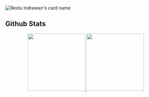 ![Restu Indrawan's card name](https://cardivo.vercel.app/api?name=Restu%20Indrawan&image=https://avatars.githubusercontent.com/u/57904667&description=20%20Y.O.%20Software%20Engineering%20Student,%20Mobile%20App%20Developer&backgroundColor=%23ecf0f1&instagram=ip.restu&github=restuindrawan&twitter=restu_indrawan&pattern=fourPointStars&colorPattern=%23eaeaea&)

<!--## 👋 Hey There, I'm Restu
20 Y.O. Software Engineering Student at Institut Teknologi Telkom Purwokerto, who interested in Mobile App Development. I'm currently learning Flutter, love to collaborate.

<p align="center">
  <img src="https://img.shields.io/badge/Dart-0175C2?style=for-the-badge&logo=dart&logoColor=white">
  <img src="https://img.shields.io/badge/Flutter-02569B?style=for-the-badge&logo=flutter&logoColor=white">
  <img src="https://img.shields.io/badge/Laravel-b90b00?style=for-the-badge&logo=laravel&logoColor=white">
  <img src="https://img.shields.io/badge/Tailwind%20CSS-38bdf8?style=for-the-badge&logo=tailwindcss&logoColor=white">
  <img src="https://img.shields.io/badge/Firebase-FFA611?style=for-the-badge&logo=firebase&logoColor=white">
</p>-->

## Github Stats
<p align="center">
<a href="https://github.com/restuindrawan">
  <img height="180em" src="https://github-readme-stats-eight-theta.vercel.app/api?username=restuindrawan&show_icons=true&theme=onedark">
  <img height="180em" src="https://github-readme-stats-eight-theta.vercel.app/api/top-langs/?username=restuindrawan&langs_count=8&layout=compact&theme=onedark">
</a>
</p>
